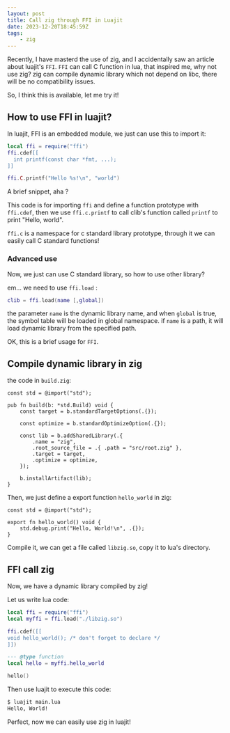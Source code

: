 ```yaml
---
layout: post
title: Call zig through FFI in Luajit
date: 2023-12-20T18:45:59Z
tags:
    - zig
---
```


Recently, I have masterd the use of zig, and I accidentally saw an article about luajit's `FFI`. `FFI` can call C function in lua, that inspired me, why not use zig? zig can compile dynamic library which not depend on libc, there will be no compatibility issues.

So, I think this is available, let me try it!

<!--more-->

## How to use FFI in luajit?

In luajit, FFI is an embedded module, we just can use this to import it:

```lua
local ffi = require("ffi")
ffi.cdef[[
  int printf(const char *fmt, ...);
]]

ffi.C.printf("Hello %s!\n", "world")
```

A brief snippet, aha ?

This code is for importing `ffi` and define a function prototype with `ffi.cdef`, then we use `ffi.c.printf` to call clib's function called `printf` to print "Hello, world".

`ffi.c` is a namespace for c standard library prototype, through it we can easily call C standard functions!

### Advanced use

Now, we just can use C standard library, so how to use other library?

em... we need to use `ffi.load` :

```lua
clib = ffi.load(name [,global])
```

the parameter `name` is the dynamic library name, and when `global` is true, the symbol table will be loaded in global namespace. if `name` is a path, it will load dynamic library from the specified path.

OK, this is a brief usage for `FFI`.

## Compile dynamic library in zig

the code in `build.zig`:

```zig
const std = @import("std");

pub fn build(b: *std.Build) void {
    const target = b.standardTargetOptions(.{});

    const optimize = b.standardOptimizeOption(.{});

    const lib = b.addSharedLibrary(.{
        .name = "zig",
        .root_source_file = .{ .path = "src/root.zig" },
        .target = target,
        .optimize = optimize,
    });

    b.installArtifact(lib);
}
```

Then, we just define a export function `hello_world` in zig:

```zig
const std = @import("std");

export fn hello_world() void {
    std.debug.print("Hello, World!\n", .{});
}
```

Compile it, we can get a file called `libzig.so`, copy it to lua's directory.

## FFI call zig

Now, we have a dynamic library compiled by zig!

Let us write lua code:

```lua
local ffi = require("ffi")
local myffi = ffi.load("./libzig.so")

ffi.cdef([[
void hello_world(); /* don't forget to declare */
]])

--- @type function
local hello = myffi.hello_world

hello()
```

Then use luajit to execute this code:

```sh
$ luajit main.lua
Hello, World!
```

Perfect, now we can easily use zig in luajit!
